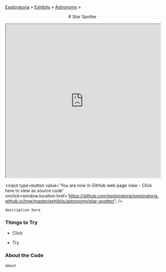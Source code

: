 [Exploratoria]( http://exploratoria.github.io ) &raquo; [Exhibits]( http://exploratoria.github.io/exhibits/ ) &raquo;
[Astronomy]( http://exploratoria.github.io/exhibits/astronomy/ ) &raquo;

<center>
# Star Spotter
</center>

<span style=display:none>_View as a web page to see the content of this iframe_</span>
<iframe src=http://exploratoria.github.io/lib/code-edit-view/code-edit-view.html#http://exploratoria.github.io/exhibits/astronomy/star-spotter/star-spotter.html width=100% height=500px></iframe>

<span style=display:none; >[You are now in GitHub source code view - Click here to view as a web page] (http://exploratoria.github.io/exhibits/astronomy/star-spotter/index.html 'View file as a web page') </span>
<input type=button value='You are now in GitHub web page view - Click here to view as source code' onclick=window.location.href='https://github.com/exploratoria/exploratoria.github.io/tree/master/exhibits/astronomy/star-spotter/'; />

`description here`

### Things to Try

* Click

* Try
 
### About the Code

`about`
